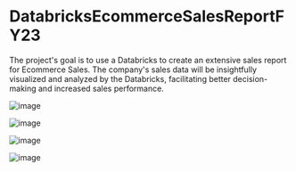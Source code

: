 # DatabricksEcommerceSalesReportFY23
The project's goal is to use a Databricks to create an extensive sales report for Ecommerce Sales. The company's sales data will be insightfully visualized and analyzed by the Databricks, facilitating better decision-making and increased sales performance.

![image](https://github.com/Maheshkambale072/DatabricksEcommerceSalesReportFY23/assets/151774483/79033db7-fcc4-44b0-b812-ffa5aa51e751)

![image](https://github.com/Maheshkambale072/DatabricksEcommerceSalesReportFY23/assets/151774483/d1778ddb-bc48-4831-af67-44fdf380785b)

![image](https://github.com/Maheshkambale072/DatabricksEcommerceSalesReportFY23/assets/151774483/e13eb484-f3e9-408b-8ed6-5ac4719bb657)

![image](https://github.com/Maheshkambale072/DatabricksEcommerceSalesReportFY23/assets/151774483/8aea3130-e8c7-494b-9a54-d03cf5d752ef)




